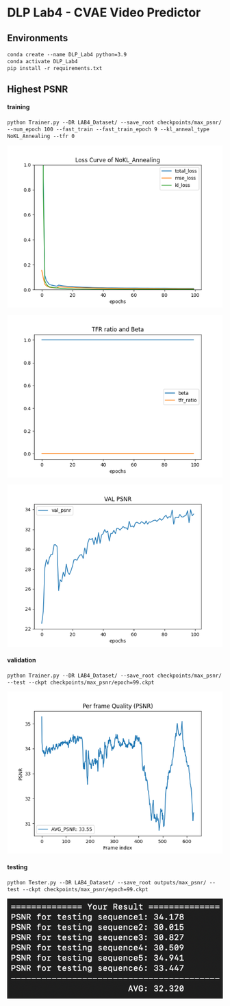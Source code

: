 # DLP Lab4 - CVAE Video Predictor
## Environments
```
conda create --name DLP_Lab4 python=3.9
conda activate DLP_Lab4
pip install -r requirements.txt
```

## Highest PSNR
#### training
```
python Trainer.py --DR LAB4_Dataset/ --save_root checkpoints/max_psnr/ --num_epoch 100 --fast_train --fast_train_epoch 9 --kl_anneal_type NoKL_Annealing --tfr 0 
```

![Alt text](graph/loss_curve_max_psnr.png)

![Alt text](graph/tfr_max_psnr.png)

![Alt text](graph/VAL_PSNR_max_psnr.png)

#### validation 
```
python Trainer.py --DR LAB4_Dataset/ --save_root checkpoints/max_psnr/ --test --ckpt checkpoints/max_psnr/epoch=99.ckpt
```

![Alt text](graph/per_frame_quality_max_psnr.png)

#### testing
```
python Tester.py --DR LAB4_Dataset/ --save_root outputs/max_psnr/ --test --ckpt checkpoints/max_psnr/epoch=99.ckpt
```

![Alt text](screenshots/max_psnr.png)